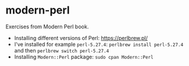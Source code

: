 # modern-perl

Exercises from Modern Perl book.

+ Installing different versions of Perl: https://perlbrew.pl/
+ I've installed for example `perl-5.27.4`: `perlbrew install perl-5.27.4` and then `perlbrew switch perl-5.27.4`
+ Installing `Modern::Perl` package: `sudo cpan Modern::Perl`
